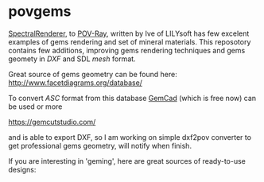 # povgems
 [SpectralRenderer](https://www.lilysoft.org/CGI/SR/Spectral%20Render.htm), to [POV-Ray](https://www.povray.org/), written by Ive of LILYsoft has few excelent examples of gems rendering and set of mineral materials.
 This reposotory contains few additions, improving gems rendering techniques and gems geomety in _DXF_ and SDL _mesh_ format.

Great source of gems geometry can be found here:
http://www.facetdiagrams.org/database/

To convert _ASC_ format from this database [GemCad](https://www.gemcad.com/purchase.html) (which is free now) can be used or more


https://gemcutstudio.com/

and is able to export DXF, so I am working on simple dxf2pov converter
to get professional gems geometry, will notify when finish.

If you are interesting in 'geming', here are great sources of
ready-to-use designs:

 
